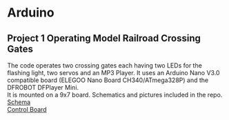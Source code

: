 

Arduino
======

## Project 1 Operating Model Railroad Crossing Gates

The code operates two crossing gates each having two LEDs for the flashing light, two servos and an MP3 Player.  It uses an Arduino Nano V3.0 compatible board (ELEGOO Nano Board CH340/ATmega328P) and the DFROBOT DFPlayer Mini.  
It is mounted on a 9x7 board.
Schematics and pictures included in the repo.  
[Schema](https://lucid.app/documents/view/42587524-fa41-46b3-8013-225d820a2a53)  
[Control Board](https://lucid.app/documents/view/ddabf8b4-fe03-47e2-aecc-9b2c185f99e2)  
